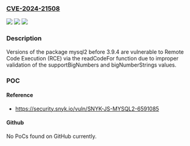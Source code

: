 ### [CVE-2024-21508](https://cve.mitre.org/cgi-bin/cvename.cgi?name=CVE-2024-21508)
![](https://img.shields.io/static/v1?label=Product&message=mysql2&color=blue)
![](https://img.shields.io/static/v1?label=Version&message=0%3C%203.9.4%20&color=brighgreen)
![](https://img.shields.io/static/v1?label=Vulnerability&message=Remote%20Code%20Execution%20(RCE)&color=brighgreen)

### Description

Versions of the package mysql2 before 3.9.4 are vulnerable to Remote Code Execution (RCE) via the readCodeFor function due to improper validation of the supportBigNumbers and bigNumberStrings values.

### POC

#### Reference
- https://security.snyk.io/vuln/SNYK-JS-MYSQL2-6591085

#### Github
No PoCs found on GitHub currently.


